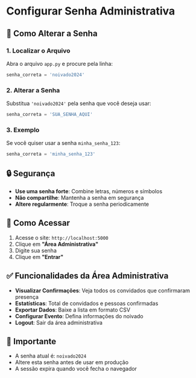 # Configurar Senha Administrativa

## 🔐 Como Alterar a Senha

### 1. **Localizar o Arquivo**
Abra o arquivo `app.py` e procure pela linha:

```python
senha_correta = 'noivado2024'
```

### 2. **Alterar a Senha**
Substitua `'noivado2024'` pela senha que você deseja usar:

```python
senha_correta = 'SUA_SENHA_AQUI'
```

### 3. **Exemplo**
Se você quiser usar a senha `minha_senha_123`:

```python
senha_correta = 'minha_senha_123'
```
    
## 🔒 Segurança

- **Use uma senha forte**: Combine letras, números e símbolos
- **Não compartilhe**: Mantenha a senha em segurança
- **Altere regularmente**: Troque a senha periodicamente

## 📱 Como Acessar

1. Acesse o site: `http://localhost:5000`
2. Clique em **"Área Administrativa"**
3. Digite sua senha
4. Clique em **"Entrar"**

## ✅ Funcionalidades da Área Administrativa

- **Visualizar Confirmações**: Veja todos os convidados que confirmaram presença
- **Estatísticas**: Total de convidados e pessoas confirmadas
- **Exportar Dados**: Baixe a lista em formato CSV
- **Configurar Evento**: Defina informações do noivado
- **Logout**: Sair da área administrativa

## 🚨 Importante

- A senha atual é: `noivado2024`
- Altere esta senha antes de usar em produção
- A sessão expira quando você fecha o navegador
